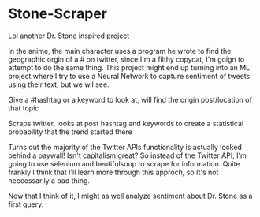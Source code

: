 # Stone-Scraper
Lol another Dr. Stone inspired project

In the anime, the main character uses a program he wrote to find the geographic orgin of a # on twitter, since I'm a filthy copycat, I'm goign to attempt to do the same thing. 
This project might end up turning into an ML project where I try to use a Neural Network to capture sentiment of tweets using their text, but we wil see.

Give a #hashtag or a keyword to look at, will find the origin post/location of that topic

Scraps twitter, looks at post hashtag and keywords to create a statistical probability that the trend started there

Turns out the majority of the Twitter APIs functionality is actually locked behind a paywall! Isn't capitalism great? So instead of the Twitter API, I'm going to use selenium and 
beutifulsoup to scrape for information. Quite frankly I think that I'll learn more through this approch, so It's not neccessarily a bad thing.

Now that I think of it, I might as well analyze sentiment about Dr. Stone as a first query.
